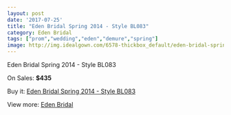 ```yaml
---
layout: post
date: '2017-07-25'
title: "Eden Bridal Spring 2014 - Style BL083"
category: Eden Bridal
tags: ["prom","wedding","eden","demure","spring"]
image: http://img.idealgown.com/6578-thickbox_default/eden-bridal-spring-2014-style-bl083.jpg
---
```

Eden Bridal Spring 2014 - Style BL083

On Sales: **$435**
<a href="https://www.idealgown.com/en/eden-bridal/2851-eden-bridal-spring-2014-style-bl083.html"><amp-img layout="responsive" width="600" height="600" src="//img.idealgown.com/6578-thickbox_default/eden-bridal-spring-2014-style-bl083.jpg" alt="Eden Bridal Spring 2014 - Style BL083 0" /></a>
<a href="https://www.idealgown.com/en/eden-bridal/2851-eden-bridal-spring-2014-style-bl083.html"><amp-img layout="responsive" width="600" height="600" src="//img.idealgown.com/6577-thickbox_default/eden-bridal-spring-2014-style-bl083.jpg" alt="Eden Bridal Spring 2014 - Style BL083 1" /></a>
<a href="https://www.idealgown.com/en/eden-bridal/2851-eden-bridal-spring-2014-style-bl083.html"><amp-img layout="responsive" width="600" height="600" src="//img.idealgown.com/6576-thickbox_default/eden-bridal-spring-2014-style-bl083.jpg" alt="Eden Bridal Spring 2014 - Style BL083 2" /></a>
<a href="https://www.idealgown.com/en/eden-bridal/2851-eden-bridal-spring-2014-style-bl083.html"><amp-img layout="responsive" width="600" height="600" src="//img.idealgown.com/6575-thickbox_default/eden-bridal-spring-2014-style-bl083.jpg" alt="Eden Bridal Spring 2014 - Style BL083 3" /></a>

Buy it: [Eden Bridal Spring 2014 - Style BL083](https://www.idealgown.com/en/eden-bridal/2851-eden-bridal-spring-2014-style-bl083.html "Eden Bridal Spring 2014 - Style BL083")

View more: [Eden Bridal](https://www.idealgown.com/en/34-eden-bridal "Eden Bridal")